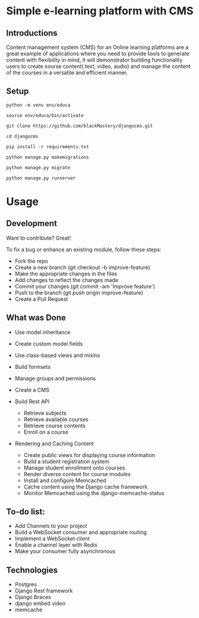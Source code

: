 # Simple e-learning platform with CMS


## Introductions
Content management system (CMS) for an Online learning platforms are a great example of applications where you need to provide tools to generate content with flexibility in mind, it will demonstrator building functionality users to create course content( text, video, audio) and manage the content of the courses in a versatile and efficient manner.


## Setup

`python -m venv env/educa`

`source env/educa/bin/activate`

`git clone https://github.com/blackMastery/djangocms.git`

`cd djangocms`

`pip install -r requirements.txt`

`python manage.py makemigrations`

`python manage.py migrate`

`python manage.py runserver`


# Usage

## Development

Want to contribute? Great!

To fix a bug or enhance an existing module, follow these steps:

- Fork the repo
- Create a new branch (git checkout -b improve-feature)
- Make the appropriate changes in the files
- Add changes to reflect the changes made
- Commit your changes (git commit -am 'Improve feature')
- Push to the branch (git push origin improve-feature)
- Create a Pull Request

## What was Done
- Use model inheritance
- Create custom model fields
- Use class-based views and mixins
- Build formsets
- Manage groups and permissions
- Create a CMS

- Build Rest API
  - Retrieve subjects
  - Retrieve available courses
  - Retrieve course contents
  - Enroll on a course

- Rendering and Caching Content
  - Create public views for displaying course information
  - Build a student registration system
  - Manage student enrollment onto courses
  - Render diverse content for course modules
  - Install and configure Memcached
  - Cache content using the Django cache framework
  - Monitor Memcached using the django-memcache-status




## To-do list:
- Add Channels to your project
- Build a WebSocket consumer and appropriate routing
- Implement a WebSocket client
- Enable a channel layer with Redis
- Make your consumer fully asynchronous


## Technologies
- Postgres
- Django Rest framework
- Django Braces
- django embed video
- memcache
  